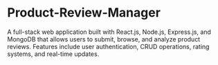 # Product-Review-Manager
A full-stack web application built with React.js, Node.js, Express.js, and MongoDB that allows users to submit, browse, and analyze product reviews. Features include user authentication, CRUD operations, rating systems, and real-time updates.
